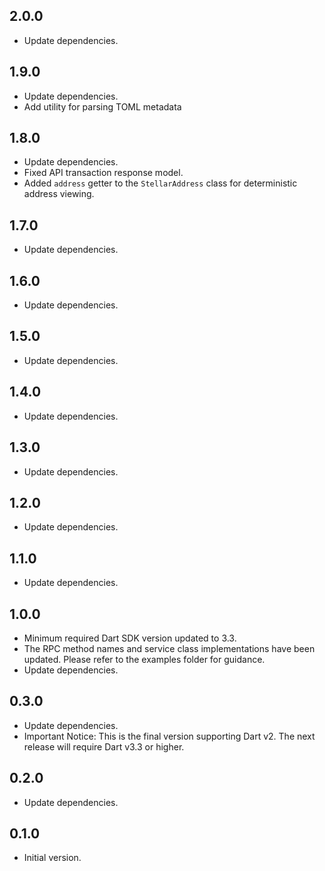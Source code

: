 ## 2.0.0

- Update dependencies.

## 1.9.0

- Update dependencies.
- Add utility for parsing TOML metadata

## 1.8.0

- Update dependencies.
- Fixed API transaction response model.
- Added `address` getter to the `StellarAddress` class for deterministic address viewing.


## 1.7.0

- Update dependencies.

## 1.6.0

- Update dependencies.

## 1.5.0

- Update dependencies.

## 1.4.0

- Update dependencies.

## 1.3.0

- Update dependencies.

## 1.2.0

- Update dependencies.

## 1.1.0

- Update dependencies.

## 1.0.0

- Minimum required Dart SDK version updated to 3.3.
- The RPC method names and service class implementations have been updated. Please refer to the examples folder for guidance.
- Update dependencies.

## 0.3.0

- Update dependencies.
- Important Notice: This is the final version supporting Dart v2. The next release will require Dart v3.3 or higher.

## 0.2.0

- Update dependencies.

## 0.1.0

- Initial version.
